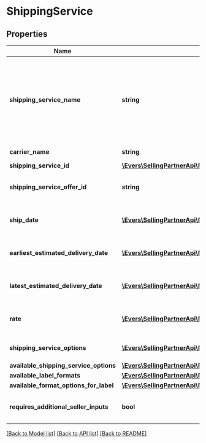 # ShippingService

## Properties
Name | Type | Description | Notes
------------ | ------------- | ------------- | -------------
**shipping_service_name** | **string** | A plain text representation of a carrier&#39;s shipping service. For example, \&quot;UPS Ground\&quot; or \&quot;FedEx Standard Overnight\&quot;. | 
**carrier_name** | **string** | The name of the carrier. | 
**shipping_service_id** | [**\Evers\SellingPartnerApi\Model\ShippingServiceIdentifier**](ShippingServiceIdentifier.md) |  | 
**shipping_service_offer_id** | **string** | An Amazon-defined shipping service offer identifier. | 
**ship_date** | [**\Evers\SellingPartnerApi\Model\Timestamp**](Timestamp.md) | The date that the carrier will ship the package. | 
**earliest_estimated_delivery_date** | [**\Evers\SellingPartnerApi\Model\Timestamp**](Timestamp.md) | The earliest date by which the shipment will be delivered. | [optional] 
**latest_estimated_delivery_date** | [**\Evers\SellingPartnerApi\Model\Timestamp**](Timestamp.md) | The latest date by which the shipment will be delivered. | [optional] 
**rate** | [**\Evers\SellingPartnerApi\Model\CurrencyAmount**](CurrencyAmount.md) | The amount that the carrier will charge for the shipment. | 
**shipping_service_options** | [**\Evers\SellingPartnerApi\Model\ShippingServiceOptions**](ShippingServiceOptions.md) | Extra services offered by the carrier. | 
**available_shipping_service_options** | [**\Evers\SellingPartnerApi\Model\AvailableShippingServiceOptions**](AvailableShippingServiceOptions.md) |  | [optional] 
**available_label_formats** | [**\Evers\SellingPartnerApi\Model\LabelFormatList**](LabelFormatList.md) |  | [optional] 
**available_format_options_for_label** | [**\Evers\SellingPartnerApi\Model\AvailableFormatOptionsForLabelList**](AvailableFormatOptionsForLabelList.md) |  | [optional] 
**requires_additional_seller_inputs** | **bool** | When true, additional seller inputs are required. | 

[[Back to Model list]](../README.md#documentation-for-models) [[Back to API list]](../README.md#documentation-for-api-endpoints) [[Back to README]](../README.md)


